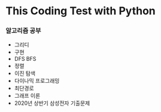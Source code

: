 # This Coding Test with Python

### 알고리즘 공부

* 그리디
* 구현
* DFS BFS
* 정렬
* 이진 탐색
* 다이나믹 프로그래밍
* 최단경로
* 그래프 이론
* 2020년 상반기 삼성전자 기출문제
